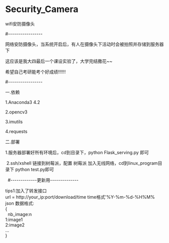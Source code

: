 # Security_Camera
wifi安防摄像头</p>
#-----------------</p>
网络安防摄像头，当系统开启后，有人在摄像头下活动时会被拍照并存储到服务器下</p>
这应该是我大四最后一个课设实验了，大学完结撒花~~  </p>
希望自己考研能考个好成绩!!!!!!</p>
#-----------------  

一.依赖</p>
  1.Anaconda3 4.2</p>
  2.opencv3  </p>
  3.imutils  </p>
  4.requests  </p>
</p>
二.部署</p>
</p>
  1.服务器部署好所有环境后，cd到目录下，python Flask_serving.py 即可</p>
  2.ssh/xshell 链接到树莓派，配置 树莓派 加入无线网络，cd到linux_program目录下 python test.py即可</p>
  
  
#-------------更新用--------------</p>
tips1:加入了转发接口  
  url = http://your_ip:port/download/time time格式'%Y-%m-%d-%H%M%  
  json 数据格式:  
  {  
    nb_image:n  
     1:image1  
     2:image2  
    ...  
  }  
